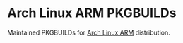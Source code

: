 Arch Linux ARM PKGBUILDs
========================

Maintained PKGBUILDs for [Arch Linux ARM][] distribution.

[Arch Linux ARM]: http://www.archlinuxarm.org "Arch Linux ARM"
